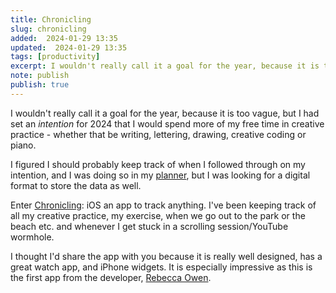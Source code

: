 ```yaml
---
title: Chronicling
slug: chronicling
added:  2024-01-29 13:35
updated:  2024-01-29 13:35
tags: [productivity]
excerpt: I wouldn't really call it a goal for the year, because it is too vague, but I had set an *intention* for 2024 that I would spend more of my free time in creative practice - whether that be writing, lettering, drawing, creative coding or piano.
note: publish
publish: true
---
```


I wouldn't really call it a goal for the year, because it is too vague, but I had set an *intention* for 2024 that I would spend more of my free time in creative practice - whether that be writing, lettering, drawing, creative coding or piano.

I figured I should probably keep track of when I followed through on my intention, and I was doing so in my [planner](/hobonichi-techo-cousin/), but I was looking for a digital format to store the data as well.

Enter [Chronicling](https://chroniclingapp.com/): iOS an app to track anything. I've been keeping track of all my creative practice, my exercise, when we go out to the park or the beach etc. and whenever I get stuck in a scrolling session/YouTube wormhole. 

I thought I'd share the app with you because it is really well designed, has a great watch app, and iPhone widgets. It is especially impressive as this is the first app from the developer, [Rebecca Owen](https://beccais.online/projects/).


